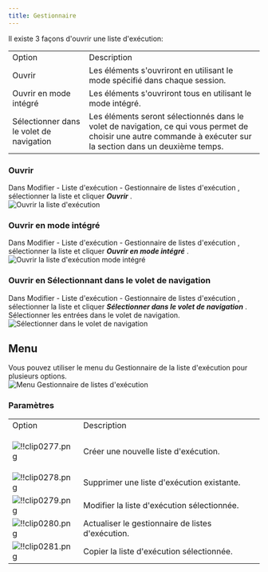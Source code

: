```yaml
---
title: Gestionnaire
---
```

Il existe 3 façons d'ouvrir une liste d'exécution: 

<table>
	<tr>
		<td>
Option 
		</td>
		<td>
Description 
		</td>
	</tr>
		<td>
Ouvrir 
		</td>
		<td>
Les éléments s'ouvriront en utilisant le mode spécifié dans chaque session. 
		</td>
	</tr>
		<td>
Ouvrir en mode intégré 
		</td>
		<td>
Les éléments s'ouvriront tous en utilisant le mode intégré. 
		</td>
	</tr>
		<td>
Sélectionner dans le volet de navigation 
		</td>
		<td>
Les éléments seront sélectionnés dans le volet de navigation, ce qui vous permet de choisir une autre commande à exécuter sur la section dans un deuxième temps. 
		</td>
	</tr>
</table>

### Ouvrir 

Dans Modifier - Liste d'exécution - Gestionnaire de listes d'exécution , sélectionner la liste et cliquer ***Ouvrir*** .  
![Ouvrir la liste d'exécution](https://webdevolutions.azureedge.net/docs/fr/rdm/mac/clip0273.png) 

### Ouvrir en mode intégré 

Dans Modifier - Liste d'exécution - Gestionnaire de listes d'exécution , sélectionner la liste et cliquer ***Ouvrir en mode intégré*** .  
![Ouvrir la liste d'exécution mode intégré](https://webdevolutions.azureedge.net/docs/fr/rdm/mac/clip0274.png) 

### Ouvrir en Sélectionnant dans le volet de navigation 

Dans Modifier - Liste d'exécution - Gestionnaire de listes d'exécution , sélectionner la liste et cliquer ***Sélectionner dans le volet de navigation*** . Sélectionner les entrées dans le volet de navigation.  
![Sélectionner dans le volet de navigation](https://webdevolutions.azureedge.net/docs/fr/rdm/mac/clip0275.png) 

## Menu 

Vous pouvez utiliser le menu du Gestionnaire de la liste d'exécution pour plusieurs options.  
![Menu Gestionnaire de listes d'exécution](https://webdevolutions.azureedge.net/docs/fr/rdm/mac/clip0276.png) 

### Paramètres 

<table>
	<tr>
		<td>
Option 
		</td>
		<td>
Description 
		</td>
	</tr>
		<td>
		
![!!clip0277.png](https://webdevolutions.azureedge.net/docs/fr/rdm/mac/clip0277.png) 
		</td>
		<td>
Créer une nouvelle liste d'exécution. 
		</td>
	</tr>
		<td>
![!!clip0278.png](https://webdevolutions.azureedge.net/docs/fr/rdm/mac/clip0278.png) 
		</td>
		<td>
Supprimer une liste d'exécution existante. 
		</td>
	</tr>
		<td>
![!!clip0279.png](https://webdevolutions.azureedge.net/docs/fr/rdm/mac/clip0279.png) 
		</td>
		<td>
Modifier la liste d'exécution sélectionnée. 
		</td>
	</tr>
		<td>
![!!clip0280.png](https://webdevolutions.azureedge.net/docs/fr/rdm/mac/clip0280.png) 
		</td>
		<td>
Actualiser le gestionnaire de listes d'exécution. 
		</td>
	</tr>
		<td>
![!!clip0281.png](https://webdevolutions.azureedge.net/docs/fr/rdm/mac/clip0281.png) 
		</td>
		<td>
Copier la liste d'exécution sélectionnée. 
		</td>
	</tr>
</table>


